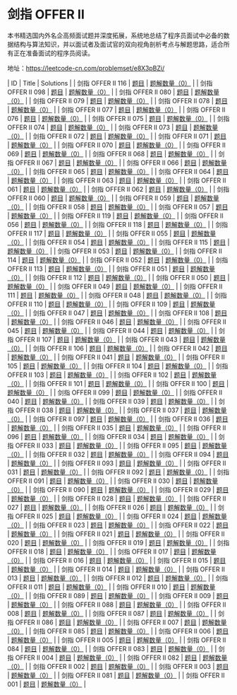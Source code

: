 # 剑指 OFFER II

本书精选国内外名企高频面试题并深度拓展，系统地总结了程序员面试中必备的数据结构与算法知识，并以面试者及面试官的双向视角剖析考点与解题思路，适合所有正在准备面试的程序员阅读。

地址：[https://leetcode-cn.com/problemset/e8X3pBZi/ ](https://leetcode-cn.com/problem-list/e8X3pBZi/)

| ID | Title | Solutions |
| 剑指 OFFER II 116 | [题目](https://leetcode-cn.com/problems/bLyHh0/) | [题解数量（0）](/other/lcof-ii/list/116-bLyHh0/) |
| 剑指 OFFER II 098 | [题目](https://leetcode-cn.com/problems/2AoeFn/) | [题解数量（0）](/other/lcof-ii/list/098-2AoeFn/) |
| 剑指 OFFER II 080 | [题目](https://leetcode-cn.com/problems/uUsW3B/) | [题解数量（0）](/other/lcof-ii/list/080-uUsW3B/) |
| 剑指 OFFER II 079 | [题目](https://leetcode-cn.com/problems/TVdhkn/) | [题解数量（0）](/other/lcof-ii/list/079-TVdhkn/) |
| 剑指 OFFER II 078 | [题目](https://leetcode-cn.com/problems/vvXgSW/) | [题解数量（0）](/other/lcof-ii/list/078-vvXgSW/) |
| 剑指 OFFER II 077 | [题目](https://leetcode-cn.com/problems/7WHec2/) | [题解数量（0）](/other/lcof-ii/list/077-7WHec2/) |
| 剑指 OFFER II 076 | [题目](https://leetcode-cn.com/problems/xx4gT2/) | [题解数量（0）](/other/lcof-ii/list/076-xx4gT2/) |
| 剑指 OFFER II 075 | [题目](https://leetcode-cn.com/problems/0H97ZC/) | [题解数量（0）](/other/lcof-ii/list/075-0H97ZC/) |
| 剑指 OFFER II 074 | [题目](https://leetcode-cn.com/problems/SsGoHC/) | [题解数量（0）](/other/lcof-ii/list/074-SsGoHC/) |
| 剑指 OFFER II 073 | [题目](https://leetcode-cn.com/problems/nZZqjQ/) | [题解数量（0）](/other/lcof-ii/list/073-nZZqjQ/) |
| 剑指 OFFER II 072 | [题目](https://leetcode-cn.com/problems/jJ0w9p/) | [题解数量（0）](/other/lcof-ii/list/072-jJ0w9p/) |
| 剑指 OFFER II 071 | [题目](https://leetcode-cn.com/problems/cuyjEf/) | [题解数量（0）](/other/lcof-ii/list/071-cuyjEf/) |
| 剑指 OFFER II 070 | [题目](https://leetcode-cn.com/problems/skFtm2/) | [题解数量（0）](/other/lcof-ii/list/070-skFtm2/) |
| 剑指 OFFER II 069 | [题目](https://leetcode-cn.com/problems/B1IidL/) | [题解数量（0）](/other/lcof-ii/list/069-B1IidL/) |
| 剑指 OFFER II 068 | [题目](https://leetcode-cn.com/problems/N6YdxV/) | [题解数量（0）](/other/lcof-ii/list/068-N6YdxV/) |
| 剑指 OFFER II 067 | [题目](https://leetcode-cn.com/problems/ms70jA/) | [题解数量（0）](/other/lcof-ii/list/067-ms70jA/) |
| 剑指 OFFER II 066 | [题目](https://leetcode-cn.com/problems/z1R5dt/) | [题解数量（0）](/other/lcof-ii/list/066-z1R5dt/) |
| 剑指 OFFER II 065 | [题目](https://leetcode-cn.com/problems/iSwD2y/) | [题解数量（0）](/other/lcof-ii/list/065-iSwD2y/) |
| 剑指 OFFER II 064 | [题目](https://leetcode-cn.com/problems/US1pGT/) | [题解数量（0）](/other/lcof-ii/list/064-US1pGT/) |
| 剑指 OFFER II 063 | [题目](https://leetcode-cn.com/problems/UhWRSj/) | [题解数量（0）](/other/lcof-ii/list/063-UhWRSj/) |
| 剑指 OFFER II 061 | [题目](https://leetcode-cn.com/problems/qn8gGX/) | [题解数量（0）](/other/lcof-ii/list/061-qn8gGX/) |
| 剑指 OFFER II 062 | [题目](https://leetcode-cn.com/problems/QC3q1f/) | [题解数量（0）](/other/lcof-ii/list/062-QC3q1f/) |
| 剑指 OFFER II 060 | [题目](https://leetcode-cn.com/problems/g5c51o/) | [题解数量（0）](/other/lcof-ii/list/060-g5c51o/) |
| 剑指 OFFER II 059 | [题目](https://leetcode-cn.com/problems/jBjn9C/) | [题解数量（0）](/other/lcof-ii/list/059-jBjn9C/) |
| 剑指 OFFER II 058 | [题目](https://leetcode-cn.com/problems/fi9suh/) | [题解数量（0）](/other/lcof-ii/list/058-fi9suh/) |
| 剑指 OFFER II 057 | [题目](https://leetcode-cn.com/problems/7WqeDu/) | [题解数量（0）](/other/lcof-ii/list/057-7WqeDu/) |
| 剑指 OFFER II 119 | [题目](https://leetcode-cn.com/problems/WhsWhI/) | [题解数量（0）](/other/lcof-ii/list/119-WhsWhI/) |
| 剑指 OFFER II 056 | [题目](https://leetcode-cn.com/problems/opLdQZ/) | [题解数量（0）](/other/lcof-ii/list/056-opLdQZ/) |
| 剑指 OFFER II 118 | [题目](https://leetcode-cn.com/problems/7LpjUW/) | [题解数量（0）](/other/lcof-ii/list/118-7LpjUW/) |
| 剑指 OFFER II 117 | [题目](https://leetcode-cn.com/problems/H6lPxb/) | [题解数量（0）](/other/lcof-ii/list/117-H6lPxb/) |
| 剑指 OFFER II 055 | [题目](https://leetcode-cn.com/problems/kTOapQ/) | [题解数量（0）](/other/lcof-ii/list/055-kTOapQ/) |
| 剑指 OFFER II 054 | [题目](https://leetcode-cn.com/problems/w6cpku/) | [题解数量（0）](/other/lcof-ii/list/054-w6cpku/) |
| 剑指 OFFER II 115 | [题目](https://leetcode-cn.com/problems/ur2n8P/) | [题解数量（0）](/other/lcof-ii/list/115-ur2n8P/) |
| 剑指 OFFER II 053 | [题目](https://leetcode-cn.com/problems/P5rCT8/) | [题解数量（0）](/other/lcof-ii/list/053-P5rCT8/) |
| 剑指 OFFER II 114 | [题目](https://leetcode-cn.com/problems/Jf1JuT/) | [题解数量（0）](/other/lcof-ii/list/114-Jf1JuT/) |
| 剑指 OFFER II 052 | [题目](https://leetcode-cn.com/problems/NYBBNL/) | [题解数量（0）](/other/lcof-ii/list/052-NYBBNL/) |
| 剑指 OFFER II 113 | [题目](https://leetcode-cn.com/problems/QA2IGt/) | [题解数量（0）](/other/lcof-ii/list/113-QA2IGt/) |
| 剑指 OFFER II 051 | [题目](https://leetcode-cn.com/problems/jC7MId/) | [题解数量（0）](/other/lcof-ii/list/051-jC7MId/) |
| 剑指 OFFER II 112 | [题目](https://leetcode-cn.com/problems/fpTFWP/) | [题解数量（0）](/other/lcof-ii/list/112-fpTFWP/) |
| 剑指 OFFER II 050 | [题目](https://leetcode-cn.com/problems/6eUYwP/) | [题解数量（0）](/other/lcof-ii/list/050-6eUYwP/) |
| 剑指 OFFER II 049 | [题目](https://leetcode-cn.com/problems/3Etpl5/) | [题解数量（0）](/other/lcof-ii/list/049-3Etpl5/) |
| 剑指 OFFER II 111 | [题目](https://leetcode-cn.com/problems/vlzXQL/) | [题解数量（0）](/other/lcof-ii/list/111-vlzXQL/) |
| 剑指 OFFER II 048 | [题目](https://leetcode-cn.com/problems/h54YBf/) | [题解数量（0）](/other/lcof-ii/list/048-h54YBf/) |
| 剑指 OFFER II 110 | [题目](https://leetcode-cn.com/problems/bP4bmD/) | [题解数量（0）](/other/lcof-ii/list/110-bP4bmD/) |
| 剑指 OFFER II 109 | [题目](https://leetcode-cn.com/problems/zlDJc7/) | [题解数量（0）](/other/lcof-ii/list/109-zlDJc7/) |
| 剑指 OFFER II 047 | [题目](https://leetcode-cn.com/problems/pOCWxh/) | [题解数量（0）](/other/lcof-ii/list/047-pOCWxh/) |
| 剑指 OFFER II 108 | [题目](https://leetcode-cn.com/problems/om3reC/) | [题解数量（0）](/other/lcof-ii/list/108-om3reC/) |
| 剑指 OFFER II 046 | [题目](https://leetcode-cn.com/problems/WNC0Lk/) | [题解数量（0）](/other/lcof-ii/list/046-WNC0Lk/) |
| 剑指 OFFER II 045 | [题目](https://leetcode-cn.com/problems/LwUNpT/) | [题解数量（0）](/other/lcof-ii/list/045-LwUNpT/) |
| 剑指 OFFER II 044 | [题目](https://leetcode-cn.com/problems/hPov7L/) | [题解数量（0）](/other/lcof-ii/list/044-hPov7L/) |
| 剑指 OFFER II 107 | [题目](https://leetcode-cn.com/problems/2bCMpM/) | [题解数量（0）](/other/lcof-ii/list/107-2bCMpM/) |
| 剑指 OFFER II 043 | [题目](https://leetcode-cn.com/problems/NaqhDT/) | [题解数量（0）](/other/lcof-ii/list/043-NaqhDT/) |
| 剑指 OFFER II 106 | [题目](https://leetcode-cn.com/problems/vEAB3K/) | [题解数量（0）](/other/lcof-ii/list/106-vEAB3K/) |
| 剑指 OFFER II 042 | [题目](https://leetcode-cn.com/problems/H8086Q/) | [题解数量（0）](/other/lcof-ii/list/042-H8086Q/) |
| 剑指 OFFER II 041 | [题目](https://leetcode-cn.com/problems/qIsx9U/) | [题解数量（0）](/other/lcof-ii/list/041-qIsx9U/) |
| 剑指 OFFER II 105 | [题目](https://leetcode-cn.com/problems/ZL6zAn/) | [题解数量（0）](/other/lcof-ii/list/105-ZL6zAn/) |
| 剑指 OFFER II 104 | [题目](https://leetcode-cn.com/problems/D0F0SV/) | [题解数量（0）](/other/lcof-ii/list/104-D0F0SV/) |
| 剑指 OFFER II 103 | [题目](https://leetcode-cn.com/problems/gaM7Ch/) | [题解数量（0）](/other/lcof-ii/list/103-gaM7Ch/) |
| 剑指 OFFER II 102 | [题目](https://leetcode-cn.com/problems/YaVDxD/) | [题解数量（0）](/other/lcof-ii/list/102-YaVDxD/) |
| 剑指 OFFER II 101 | [题目](https://leetcode-cn.com/problems/NUPfPr/) | [题解数量（0）](/other/lcof-ii/list/101-NUPfPr/) |
| 剑指 OFFER II 100 | [题目](https://leetcode-cn.com/problems/IlPe0q/) | [题解数量（0）](/other/lcof-ii/list/100-IlPe0q/) |
| 剑指 OFFER II 099 | [题目](https://leetcode-cn.com/problems/0i0mDW/) | [题解数量（0）](/other/lcof-ii/list/099-0i0mDW/) |
| 剑指 OFFER II 040 | [题目](https://leetcode-cn.com/problems/PLYXKQ/) | [题解数量（0）](/other/lcof-ii/list/040-PLYXKQ/) |
| 剑指 OFFER II 039 | [题目](https://leetcode-cn.com/problems/0ynMMM/) | [题解数量（0）](/other/lcof-ii/list/039-0ynMMM/) |
| 剑指 OFFER II 038 | [题目](https://leetcode-cn.com/problems/iIQa4I/) | [题解数量（0）](/other/lcof-ii/list/038-iIQa4I/) |
| 剑指 OFFER II 037 | [题目](https://leetcode-cn.com/problems/XagZNi/) | [题解数量（0）](/other/lcof-ii/list/037-XagZNi/) |
| 剑指 OFFER II 097 | [题目](https://leetcode-cn.com/problems/21dk04/) | [题解数量（0）](/other/lcof-ii/list/097-21dk04/) |
| 剑指 OFFER II 036 | [题目](https://leetcode-cn.com/problems/8Zf90G/) | [题解数量（0）](/other/lcof-ii/list/036-8Zf90G/) |
| 剑指 OFFER II 035 | [题目](https://leetcode-cn.com/problems/569nqc/) | [题解数量（0）](/other/lcof-ii/list/035-569nqc/) |
| 剑指 OFFER II 096 | [题目](https://leetcode-cn.com/problems/IY6buf/) | [题解数量（0）](/other/lcof-ii/list/096-IY6buf/) |
| 剑指 OFFER II 034 | [题目](https://leetcode-cn.com/problems/lwyVBB/) | [题解数量（0）](/other/lcof-ii/list/034-lwyVBB/) |
| 剑指 OFFER II 033 | [题目](https://leetcode-cn.com/problems/sfvd7V/) | [题解数量（0）](/other/lcof-ii/list/033-sfvd7V/) |
| 剑指 OFFER II 095 | [题目](https://leetcode-cn.com/problems/qJnOS7/) | [题解数量（0）](/other/lcof-ii/list/095-qJnOS7/) |
| 剑指 OFFER II 032 | [题目](https://leetcode-cn.com/problems/dKk3P7/) | [题解数量（0）](/other/lcof-ii/list/032-dKk3P7/) |
| 剑指 OFFER II 094 | [题目](https://leetcode-cn.com/problems/omKAoA/) | [题解数量（0）](/other/lcof-ii/list/094-omKAoA/) |
| 剑指 OFFER II 093 | [题目](https://leetcode-cn.com/problems/Q91FMA/) | [题解数量（0）](/other/lcof-ii/list/093-Q91FMA/) |
| 剑指 OFFER II 031 | [题目](https://leetcode-cn.com/problems/OrIXps/) | [题解数量（0）](/other/lcof-ii/list/031-OrIXps/) |
| 剑指 OFFER II 092 | [题目](https://leetcode-cn.com/problems/cyJERH/) | [题解数量（0）](/other/lcof-ii/list/092-cyJERH/) |
| 剑指 OFFER II 091 | [题目](https://leetcode-cn.com/problems/JEj789/) | [题解数量（0）](/other/lcof-ii/list/091-JEj789/) |
| 剑指 OFFER II 030 | [题目](https://leetcode-cn.com/problems/FortPu/) | [题解数量（0）](/other/lcof-ii/list/030-FortPu/) |
| 剑指 OFFER II 090 | [题目](https://leetcode-cn.com/problems/PzWKhm/) | [题解数量（0）](/other/lcof-ii/list/090-PzWKhm/) |
| 剑指 OFFER II 029 | [题目](https://leetcode-cn.com/problems/4ueAj6/) | [题解数量（0）](/other/lcof-ii/list/029-4ueAj6/) |
| 剑指 OFFER II 028 | [题目](https://leetcode-cn.com/problems/Qv1Da2/) | [题解数量（0）](/other/lcof-ii/list/028-Qv1Da2/) |
| 剑指 OFFER II 027 | [题目](https://leetcode-cn.com/problems/aMhZSa/) | [题解数量（0）](/other/lcof-ii/list/027-aMhZSa/) |
| 剑指 OFFER II 026 | [题目](https://leetcode-cn.com/problems/LGjMqU/) | [题解数量（0）](/other/lcof-ii/list/026-LGjMqU/) |
| 剑指 OFFER II 025 | [题目](https://leetcode-cn.com/problems/lMSNwu/) | [题解数量（0）](/other/lcof-ii/list/025-lMSNwu/) |
| 剑指 OFFER II 024 | [题目](https://leetcode-cn.com/problems/UHnkqh/) | [题解数量（0）](/other/lcof-ii/list/024-UHnkqh/) |
| 剑指 OFFER II 023 | [题目](https://leetcode-cn.com/problems/3u1WK4/) | [题解数量（0）](/other/lcof-ii/list/023-3u1WK4/) |
| 剑指 OFFER II 022 | [题目](https://leetcode-cn.com/problems/c32eOV/) | [题解数量（0）](/other/lcof-ii/list/022-c32eOV/) |
| 剑指 OFFER II 021 | [题目](https://leetcode-cn.com/problems/SLwz0R/) | [题解数量（0）](/other/lcof-ii/list/021-SLwz0R/) |
| 剑指 OFFER II 020 | [题目](https://leetcode-cn.com/problems/a7VOhD/) | [题解数量（0）](/other/lcof-ii/list/020-a7VOhD/) |
| 剑指 OFFER II 019 | [题目](https://leetcode-cn.com/problems/RQku0D/) | [题解数量（0）](/other/lcof-ii/list/019-RQku0D/) |
| 剑指 OFFER II 018 | [题目](https://leetcode-cn.com/problems/XltzEq/) | [题解数量（0）](/other/lcof-ii/list/018-XltzEq/) |
| 剑指 OFFER II 017 | [题目](https://leetcode-cn.com/problems/M1oyTv/) | [题解数量（0）](/other/lcof-ii/list/017-M1oyTv/) |
| 剑指 OFFER II 016 | [题目](https://leetcode-cn.com/problems/wtcaE1/) | [题解数量（0）](/other/lcof-ii/list/016-wtcaE1/) |
| 剑指 OFFER II 015 | [题目](https://leetcode-cn.com/problems/VabMRr/) | [题解数量（0）](/other/lcof-ii/list/015-VabMRr/) |
| 剑指 OFFER II 014 | [题目](https://leetcode-cn.com/problems/MPnaiL/) | [题解数量（0）](/other/lcof-ii/list/014-MPnaiL/) |
| 剑指 OFFER II 013 | [题目](https://leetcode-cn.com/problems/O4NDxx/) | [题解数量（0）](/other/lcof-ii/list/013-O4NDxx/) |
| 剑指 OFFER II 012 | [题目](https://leetcode-cn.com/problems/tvdfij/) | [题解数量（0）](/other/lcof-ii/list/012-tvdfij/) |
| 剑指 OFFER II 011 | [题目](https://leetcode-cn.com/problems/A1NYOS/) | [题解数量（0）](/other/lcof-ii/list/011-A1NYOS/) |
| 剑指 OFFER II 010 | [题目](https://leetcode-cn.com/problems/QTMn0o/) | [题解数量（0）](/other/lcof-ii/list/010-QTMn0o/) |
| 剑指 OFFER II 089 | [题目](https://leetcode-cn.com/problems/Gu0c2T/) | [题解数量（0）](/other/lcof-ii/list/089-Gu0c2T/) |
| 剑指 OFFER II 009 | [题目](https://leetcode-cn.com/problems/ZVAVXX/) | [题解数量（0）](/other/lcof-ii/list/009-ZVAVXX/) |
| 剑指 OFFER II 088 | [题目](https://leetcode-cn.com/problems/GzCJIP/) | [题解数量（0）](/other/lcof-ii/list/088-GzCJIP/) |
| 剑指 OFFER II 008 | [题目](https://leetcode-cn.com/problems/2VG8Kg/) | [题解数量（0）](/other/lcof-ii/list/008-2VG8Kg/) |
| 剑指 OFFER II 087 | [题目](https://leetcode-cn.com/problems/0on3uN/) | [题解数量（0）](/other/lcof-ii/list/087-0on3uN/) |
| 剑指 OFFER II 086 | [题目](https://leetcode-cn.com/problems/M99OJA/) | [题解数量（0）](/other/lcof-ii/list/086-M99OJA/) |
| 剑指 OFFER II 007 | [题目](https://leetcode-cn.com/problems/1fGaJU/) | [题解数量（0）](/other/lcof-ii/list/007-1fGaJU/) |
| 剑指 OFFER II 085 | [题目](https://leetcode-cn.com/problems/IDBivT/) | [题解数量（0）](/other/lcof-ii/list/085-IDBivT/) |
| 剑指 OFFER II 006 | [题目](https://leetcode-cn.com/problems/kLl5u1/) | [题解数量（0）](/other/lcof-ii/list/006-kLl5u1/) |
| 剑指 OFFER II 005 | [题目](https://leetcode-cn.com/problems/aseY1I/) | [题解数量（0）](/other/lcof-ii/list/005-aseY1I/) |
| 剑指 OFFER II 084 | [题目](https://leetcode-cn.com/problems/7p8L0Z/) | [题解数量（0）](/other/lcof-ii/list/084-7p8L0Z/) |
| 剑指 OFFER II 083 | [题目](https://leetcode-cn.com/problems/VvJkup/) | [题解数量（0）](/other/lcof-ii/list/083-VvJkup/) |
| 剑指 OFFER II 004 | [题目](https://leetcode-cn.com/problems/WGki4K/) | [题解数量（0）](/other/lcof-ii/list/004-WGki4K/) |
| 剑指 OFFER II 082 | [题目](https://leetcode-cn.com/problems/4sjJUc/) | [题解数量（0）](/other/lcof-ii/list/082-4sjJUc/) |
| 剑指 OFFER II 002 | [题目](https://leetcode-cn.com/problems/JFETK5/) | [题解数量（0）](/other/lcof-ii/list/002-JFETK5/) |
| 剑指 OFFER II 003 | [题目](https://leetcode-cn.com/problems/w3tCBm/) | [题解数量（0）](/other/lcof-ii/list/003-w3tCBm/) |
| 剑指 OFFER II 081 | [题目](https://leetcode-cn.com/problems/Ygoe9J/) | [题解数量（0）](/other/lcof-ii/list/081-Ygoe9J/) |
| 剑指 OFFER II 001 | [题目](https://leetcode-cn.com/problems/xoh6Oh/) | [题解数量（0）](/other/lcof-ii/list/001-xoh6Oh/) |
